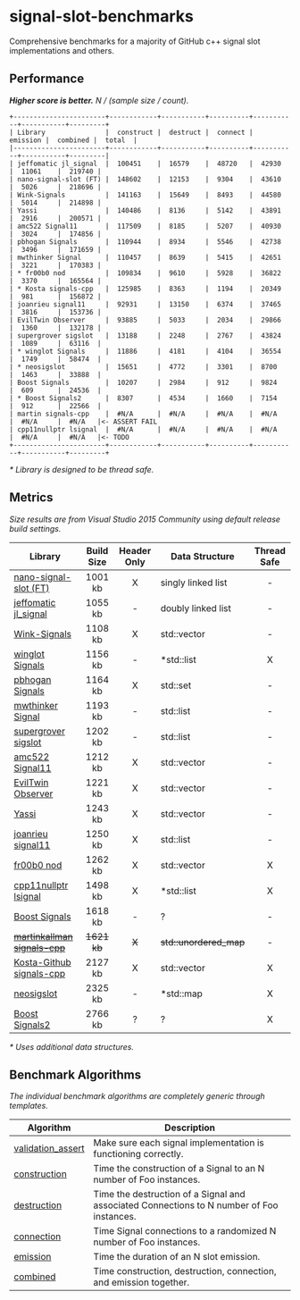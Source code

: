 # signal-slot-benchmarks

Comprehensive benchmarks for a majority of GitHub c++ signal slot implementations and others.

Performance
-----------

**_Higher score is better._** _N / (sample size / count)._

```
+-----------------------+------------+-----------+----------+-----------+-----------+---------+
| Library               |  construct |  destruct |  connect |  emission |  combined |  total  |
|-----------------------+------------+-----------+----------+-----------+-----------+---------|
| jeffomatic jl_signal  |  100451    |  16579    |  48720   |  42930    |  11061    |  219740 |
| nano-signal-slot (FT) |  148602    |  12153    |  9304    |  43610    |  5026     |  218696 |
| Wink-Signals          |  141163    |  15649    |  8493    |  44580    |  5014     |  214898 |
| Yassi                 |  140486    |  8136     |  5142    |  43891    |  2916     |  200571 |
| amc522 Signal11       |  117509    |  8185     |  5207    |  40930    |  3024     |  174856 |
| pbhogan Signals       |  110944    |  8934     |  5546    |  42738    |  3496     |  171659 |
| mwthinker Signal      |  110457    |  8639     |  5415    |  42651    |  3221     |  170383 |
| * fr00b0 nod          |  109834    |  9610     |  5928    |  36822    |  3370     |  165564 |
| * Kosta signals-cpp   |  125985    |  8363     |  1194    |  20349    |  981      |  156872 |
| joanrieu signal11     |  92931     |  13150    |  6374    |  37465    |  3816     |  153736 |
| EvilTwin Observer     |  93885     |  5033     |  2034    |  29866    |  1360     |  132178 |
| supergrover sigslot   |  13188     |  2248     |  2767    |  43824    |  1089     |  63116  |
| * winglot Signals     |  11886     |  4181     |  4104    |  36554    |  1749     |  58474  |
| * neosigslot          |  15651     |  4772     |  3301    |  8700     |  1463     |  33888  |
| Boost Signals         |  10207     |  2984     |  912     |  9824     |  609      |  24536  |
| * Boost Signals2      |  8307      |  4534     |  1660    |  7154     |  912      |  22566  |
| martin signals-cpp    |  #N/A      |  #N/A     |  #N/A    |  #N/A     |  #N/A     |  #N/A   |<- ASSERT FAIL
| cpp11nullptr lsignal  |  #N/A      |  #N/A     |  #N/A    |  #N/A     |  #N/A     |  #N/A   |<- TODO
+-----------------------+------------+-----------+----------+-----------+-----------+---------+
```
_* Library is designed to be thread safe._

Metrics
-------

_Size results are from Visual Studio 2015 Community using default release build settings._

| Library | Build Size | Header Only | Data Structure | Thread Safe |
| ------- |:----------:|:-----------:| -------------- |:-----------:|
| [nano-signal-slot (FT)](https://github.com/NoAvailableAlias/nano-signal-slot/tree/FT) | 1001 kb | X | singly linked list | - |
| [jeffomatic jl_signal](https://github.com/jeffomatic/jl_signal) | 1055 kb | - | doubly linked list | - |
| [Wink-Signals](https://github.com/miguelmartin75/Wink-Signals) | 1108 kb | X | std::vector | - |
| [winglot Signals](https://github.com/winglot/Signals) | 1156 kb | - | *std::list | X |
| [pbhogan Signals](https://github.com/pbhogan/Signals) | 1164 kb | X | std::set | - |
| [mwthinker Signal](https://github.com/mwthinker/Signal) | 1193 kb | - | std::list | - |
| [supergrover sigslot](https://github.com/supergrover/sigslot) | 1202 kb | - | std::list | - |
| [amc522 Signal11](https://github.com/amc522/Signal11) | 1212 kb | X | std::vector | - |
| [EvilTwin Observer](http://eviltwingames.com/blog/the-observer-pattern-revisited/) | 1221 kb | X | std::vector | - |
| [Yassi](http://www.codeproject.com/Articles/867044/Yassi-Yet-Another-Signal-Slot-Implementation) | 1243 kb | X | std::vector | - |
| [joanrieu signal11](https://github.com/joanrieu/signal11) | 1250 kb | X | std::list | - |
| [fr00b0 nod](https://github.com/fr00b0/nod) | 1262 kb | X | std::vector | X |
| [cpp11nullptr lsignal](https://github.com/cpp11nullptr/lsignal) | 1498 kb | X | *std::list | X |
| [Boost Signals](http://www.boost.org/doc/libs/1_56_0/doc/html/signals.html) | 1618 kb | - | ? | - |
| ~~[martinkallman signals-cpp](https://github.com/martinkallman/signals-cpp)~~ | ~~1621 kb~~ | ~~X~~ | ~~std::unordered_map~~ | - |
| [Kosta-Github signals-cpp](https://github.com/Kosta-Github/signals-cpp) | 2127 kb | X | std::vector | X |
| [neosigslot](http://www.i42.co.uk/stuff/neosigslot.htm) | 2325 kb | - | *std::map | X |
| [Boost Signals2](http://www.boost.org/doc/libs/1_58_0/doc/html/signals2.html) | 2766 kb | ? | ? | X |

_* Uses additional data structures._

Benchmark Algorithms
--------------------

_The individual benchmark algorithms are completely generic through templates._

| Algorithm | Description |
| --------- | ----------- |
| [validation_assert](https://github.com/NoAvailableAlias/signal-slot-benchmarks/blob/master/benchmark.hpp#L21) | Make sure each signal implementation is functioning correctly. |
| [construction](https://github.com/NoAvailableAlias/signal-slot-benchmarks/blob/master/benchmark.hpp#L50) | Time the construction of a Signal to an N number of Foo instances. |
| [destruction](https://github.com/NoAvailableAlias/signal-slot-benchmarks/blob/master/benchmark.hpp#L71) | Time the destruction of a Signal and associated Connections to N number of Foo instances. |
| [connection](https://github.com/NoAvailableAlias/signal-slot-benchmarks/blob/master/benchmark.hpp#L101) | Time Signal connections to a randomized N number of Foo instances. |
| [emission](https://github.com/NoAvailableAlias/signal-slot-benchmarks/blob/master/benchmark.hpp#L129) | Time the duration of an N slot emission. |
| [combined](https://github.com/NoAvailableAlias/signal-slot-benchmarks/blob/master/benchmark.hpp#L159) | Time construction, destruction, connection, and emission together. |

